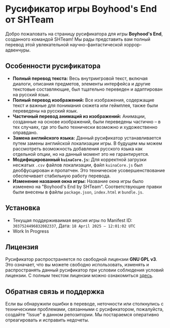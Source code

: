 # Русификатор игры Boyhood's End от SHTeam

Добро пожаловать на страницу русификатора для игры **Boyhood's End**, созданного командой SHTeam! Мы рады представить вам полный перевод этой увлекательной научно-фантастической хоррор-адвенчуры.

## Особенности русификатора

* **Полный перевод текста:** Весь внутриигровой текст, включая диалоги, описания предметов, элементы интерфейса и другие текстовые составляющие, был тщательно переведен и адаптирован на русский язык.
* **Полный перевод изображений:** Все изображения, содержащие текст и важные для понимания сюжета или геймплея, также были переведены на русский язык.
* **Частичный перевод анимаций из изображений:** Анимации, созданные на основе изображений, были переведены частично – в тех случаях, где это было технически возможно и художественно оправдано.
* **Замена английского языка:** Данный русификатор устанавливается путем замены английской локализации игры. В будущем мы можем рассмотреть возможность добавления русского языка как отдельной опции, но на данный момент это не гарантируется.
* **Модифицированный `kuinaCore.js`:** Для корректной загрузки несжатых `.csv` файлов локализации, файл `kuinaCore.js` был деобфусцирован и пропатчен. Это техническое усовершенствование обеспечивает стабильную работу перевода.
* **Изменение названия окна игры:** Название окна игры было изменено на "Boyhood's End by SHTeam". Соответствующие правки были внесены в файлы `package.json`, `index.html` и `bundle.js`.

## Установка

* Текущая поддерживаимая версия игры по Manifest ID: `3037524496832082337`, Дата: `18 April 2025 – 12:01:02 UTC`
* Work In Progress

## Лицензия

Русификатор распространяется по свободной лицензии **GNU GPL v3**. Это означает, что вы можете свободно использовать, изменять и распространять данный русификатор при условии соблюдения условий лицензии. С полным текстом лицензии можно ознакомиться [здесь](https://www.gnu.org/licenses/gpl-3.0.html).

## Обратная связь и поддержка

Если вы обнаружили ошибки в переводе, неточности или столкнулись с техническими проблемами, связанными с русификатором, пожалуйста, создайте "Issue" в данном репозитории. Мы постараемся оперативно отреагировать и исправить недочеты.
